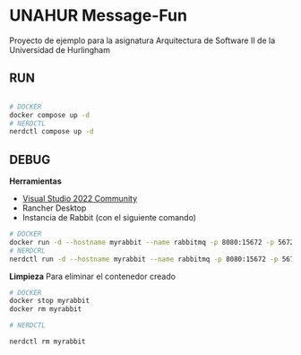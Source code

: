 # UNAHUR Message-Fun

Proyecto de ejemplo para la asignatura Arquitectura de Software II de la Universidad de Hurlingham

## RUN

```bash

# DOCKER
docker compose up -d
# NERDCTL
nerdctl compose up -d

```


## DEBUG

**Herramientas**

- [Visual Studio 2022 Community](https://visualstudio.microsoft.com/es/vs/community/)
- Rancher Desktop
- Instancia de Rabbit (con el siguiente comando)

```bash
# DOCKER
docker run -d --hostname myrabbit --name rabbitmq -p 8080:15672 -p 5672:5672 -e RABBITMQ_DEFAULT_USER=desa -e RABBITMQ_DEFAULT_PASS=desarrollo masstransit/rabbitmq:latest
# NERDCRL
nerdctl run -d --hostname myrabbit --name rabbitmq -p 8080:15672 -p 5672:5672 -e RABBITMQ_DEFAULT_USER=desa -e RABBITMQ_DEFAULT_PASS=desarrollo masstransit/rabbitmq:latest
```

**Limpieza**
Para eliminar el contenedor creado
```bash
# DOCKER
docker stop myrabbit
docker rm myrabbit

# NERDCTL

nerdctl rm myrabbit
```

